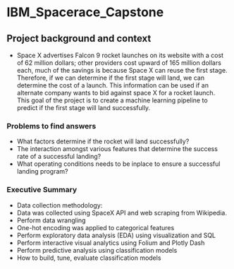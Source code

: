 # IBM_Spacerace_Capstone

## Project background and context
- Space X advertises Falcon 9 rocket launches on its website with a cost of 62 million dollars; other providers cost upward of 165 million 
  dollars each, much of the savings is because Space X can reuse the first stage. Therefore, if we can determine if the first stage will 
  land, we can determine the cost of a launch. This information can be used if an alternate company wants to bid against space X for a 
  rocket launch. This goal of the project is to create a machine learning pipeline to predict if the first stage will land successfully.

### Problems to find answers
- What factors determine if the rocket will land successfully?
- The interaction amongst various features that determine the success rate of a successful landing?
- What operating conditions needs to be inplace to ensure a successful landing program?

### Executive Summary
- Data collection methodology:
- Data was collected using SpaceX API and web scraping from Wikipedia.
- Perform data wrangling
- One-hot encoding was applied to categorical features
- Perform exploratory data analysis (EDA) using visualization and SQL
- Perform interactive visual analytics using Folium and Plotly Dash
- Perform predictive analysis using classification models
- How to build, tune, evaluate classification models
